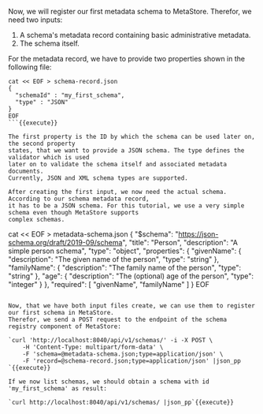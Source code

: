 Now, we will register our first metadata schema to MetaStore. Therefor, we need two inputs:

1. A schema's metadata record containing basic administrative metadata.
2. The schema itself.

For the metadata record, we have to provide two properties shown in the following file:

```
cat << EOF > schema-record.json
{
  "schemaId" : "my_first_schema",
  "type" : "JSON"
}
EOF
```{{execute}}

The first property is the ID by which the schema can be used later on, the second property 
states, that we want to provide a JSON schema. The type defines the validator which is used 
later on to validate the schema itself and associated metadata documents.
Currently, JSON and XML schema types are supported.

After creating the first input, we now need the actual schema. According to our schema metadata record, 
it has to be a JSON schema. For this tutorial, we use a very simple schema even though MetaStore supports
complex schemas.

```
cat << EOF > metadata-schema.json
{
  "$schema": "https://json-schema.org/draft/2019-09/schema",
  "title": "Person",
  "description": "A simple person schema",
  "type": "object",
  "properties": {
    "givenName": {
      "description": "The given name of the person",
      "type": "string"
    }, 
   "familyName": {
      "description": "The family name of the person",
      "type": "string"
    }, 
   "age": {
      "description": "The (optional) age of the person",
      "type": "integer"
    }
  },
  "required": [ "givenName", "familyName" ]
}
EOF
```{{execute}}

Now, that we have both input files create, we can use them to register our first schema in MetaStore.
Therefor, we send a POST request to the endpoint of the schema registry component of MetaStore:

`curl 'http://localhost:8040/api/v1/schemas/' -i -X POST \
    -H 'Content-Type: multipart/form-data' \
    -F 'schema=@metadata-schema.json;type=application/json' \
    -F 'record=@schema-record.json;type=application/json' |json_pp
`{{execute}}

If we now list schemas, we should obtain a schema with id 'my_first_schema' as result:

`curl http://localhost:8040/api/v1/schemas/ |json_pp`{{execute}}